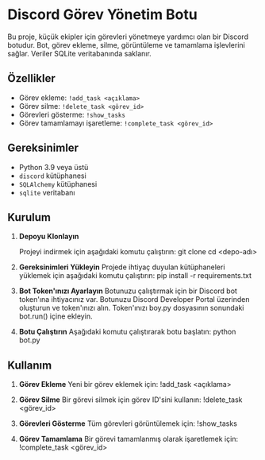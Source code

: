 # Discord Görev Yönetim Botu

Bu proje, küçük ekipler için görevleri yönetmeye yardımcı olan bir Discord botudur. Bot, görev ekleme, silme, görüntüleme ve tamamlama işlevlerini sağlar. Veriler SQLite veritabanında saklanır.

## Özellikler

- Görev ekleme: `!add_task <açıklama>`
- Görev silme: `!delete_task <görev_id>`
- Görevleri gösterme: `!show_tasks`
- Görev tamamlamayı işaretleme: `!complete_task <görev_id>`

## Gereksinimler

- Python 3.9 veya üstü
- `discord` kütüphanesi
- `SQLAlchemy` kütüphanesi
- `sqlite` veritabanı

## Kurulum

1. **Depoyu Klonlayın**

   Projeyi indirmek için aşağıdaki komutu çalıştırın:
   git clone <depo-url>
   cd <depo-adı>

2. **Gereksinimleri Yükleyin**
    Projede ihtiyaç duyulan kütüphaneleri yüklemek için aşağıdaki komutu çalıştırın:
    pip install -r requirements.txt

3. **Bot Token'ınızı Ayarlayın**
    Botunuzu çalıştırmak için bir Discord bot token'ına ihtiyacınız var. Botunuzu Discord Developer Portal üzerinden oluşturun ve token'ınızı alın. Token'ınızı boy.py dosyasının sonundaki bot.run() içine ekleyin.

4. **Botu Çalıştırın**
    Aşağıdaki komutu çalıştırarak botu başlatın:
    python bot.py

## Kullanım

1. **Görev Ekleme**
    Yeni bir görev eklemek için:
    !add_task <açıklama>

2. **Görev Silme**
    Bir görevi silmek için görev ID'sini kullanın:
    !delete_task <görev_id>

3. **Görevleri Gösterme**
    Tüm görevleri görüntülemek için:
    !show_tasks

4. **Görev Tamamlama**
    Bir görevi tamamlanmış olarak işaretlemek için:
    !complete_task <görev_id>
